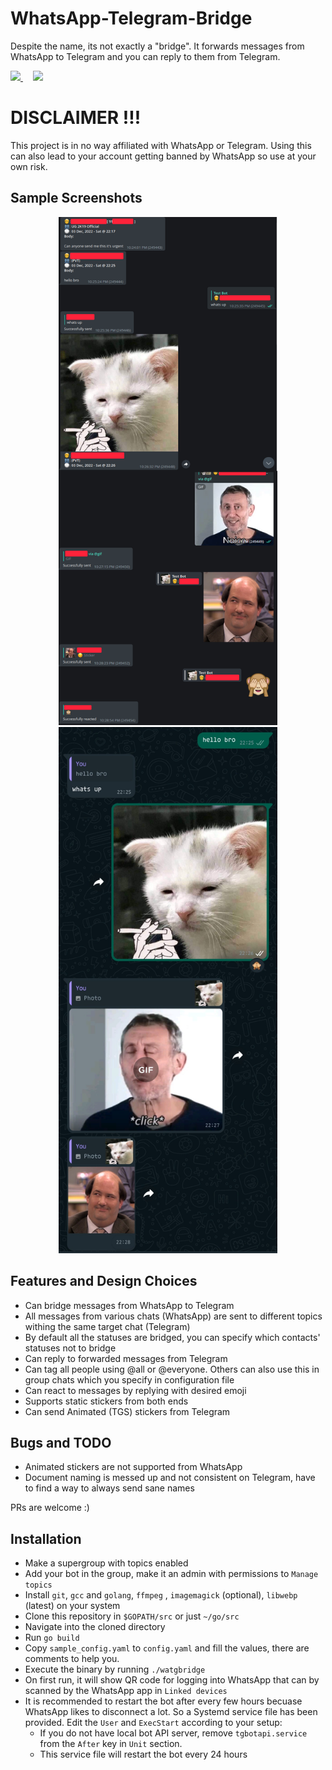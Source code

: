# WhatsApp-Telegram-Bridge

Despite the name, its not exactly a "bridge". It forwards messages from WhatsApp to Telegram and you can reply to them
from Telegram.

<a href="https://t.me/AkshettProjects">
  <img src="https://img.shields.io/badge/Telegram-2CA5E0?style=for-the-badge&logo=telegram&logoColor=white"></img>
</a>&nbsp; &nbsp; 
<a href="https://youtu.be/xc75XLoTmA4">
  <img src="https://img.shields.io/badge/YouTube-FF0000?style=for-the-badge&logo=youtube&logoColor=white"</img>
</a>

# DISCLAIMER !!!

This project is in no way affiliated with WhatsApp or Telegram. Using this can also lead to your account getting banned by WhatsApp so use at your own risk.

## Sample Screenshots

<p align="center">
  <img src="./assets/telegram_side_sample.png" width="350" alt="Telegram Side">
  <img src="./assets/whatsapp_side_sample.jpg" width="350" alt="WhatsApp Side">
</p>

## Features and Design Choices

- Can bridge messages from WhatsApp to Telegram
- All messages from various chats (WhatsApp) are sent to different topics withing the same target chat (Telegram)
- By default all the statuses are bridged, you can specify which contacts' statuses not to bridge
- Can reply to forwarded messages from Telegram
- Can tag all people using @all or @everyone. Others can also use this in group chats which you specify in configuration file
- Can react to messages by replying with desired emoji
- Supports static stickers from both ends
- Can send Animated (TGS) stickers from Telegram

## Bugs and TODO

- Animated stickers are not supported from WhatsApp
- Document naming is messed up and not consistent on Telegram, have to find a way to always send sane names

PRs are welcome :)


## Installation

- Make a supergroup with topics enabled
- Add your bot in the group, make it an admin with permissions to `Manage topics`
- Install `git`, `gcc` and `golang`, `ffmpeg` , `imagemagick` (optional), `libwebp` (latest) on your system
- Clone this repository in `$GOPATH/src` or just `~/go/src`
- Navigate into the cloned directory
- Run `go build`
- Copy `sample_config.yaml` to `config.yaml` and fill the values, there are comments to help you.
- Execute the binary by running `./watgbridge`
- On first run, it will show QR code for logging into WhatsApp that can by scanned by the WhatsApp app in `Linked devices`
- It is recommended to restart the bot after every few hours becuase WhatsApp likes to disconnect a lot. So a Systemd service file has been provided. Edit the `User` and `ExecStart` according to your setup:
    - If you do not have local bot API server, remove `tgbotapi.service` from the `After` key in `Unit` section.
    - This service file will restart the bot every 24 hours
